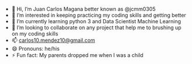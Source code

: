- 👋 Hi, I’m Juan Carlos Magana better known as @jcmm0305
- 👀 I’m interested in keeping practicing my coding skills and getting better 
- 🌱 I’m currently learning python 3 and Data Scientist Machine Learning 
- 💞️ I’m looking to collaborate on any project that help me to brushing up on my coding skills 
- 📫 carlos10.mendez10@gmail.com
- 😄 Pronouns: he/his
- ⚡ Fun fact: My parents dropped me when I was a child 

<!---
jcmm0305/jcmm0305 is a ✨ special ✨ repository because its `README.md` (this file) appears on your GitHub profile.
You can click the Preview link to take a look at your changes.
--->
